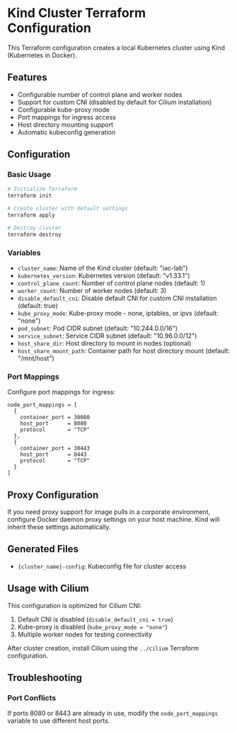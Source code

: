 # Kind Cluster Terraform Configuration

This Terraform configuration creates a local Kubernetes cluster using Kind (Kubernetes in Docker).

## Features

- Configurable number of control plane and worker nodes
- Support for custom CNI (disabled by default for Cilium installation)
- Configurable kube-proxy mode
- Port mappings for ingress access
- Host directory mounting support
- Automatic kubeconfig generation

## Configuration

### Basic Usage

```bash
# Initialize Terraform
terraform init

# Create cluster with default settings
terraform apply

# Destroy cluster
terraform destroy
```

### Variables

- `cluster_name`: Name of the Kind cluster (default: "iac-lab")
- `kubernetes_version`: Kubernetes version (default: "v1.33.1")
- `control_plane_count`: Number of control plane nodes (default: 1)
- `worker_count`: Number of worker nodes (default: 3)
- `disable_default_cni`: Disable default CNI for custom CNI installation (default: true)
- `kube_proxy_mode`: Kube-proxy mode - none, iptables, or ipvs (default: "none")
- `pod_subnet`: Pod CIDR subnet (default: "10.244.0.0/16")
- `service_subnet`: Service CIDR subnet (default: "10.96.0.0/12")
- `host_share_dir`: Host directory to mount in nodes (optional)
- `host_share_mount_path`: Container path for host directory mount (default: "/mnt/host")

### Port Mappings

Configure port mappings for ingress:

```hcl
node_port_mappings = [
  {
    container_port = 30080
    host_port      = 8080
    protocol       = "TCP"
  },
  {
    container_port = 30443
    host_port      = 8443
    protocol       = "TCP"
  }
]
```

## Proxy Configuration

If you need proxy support for image pulls in a corporate environment, configure Docker daemon proxy settings on your host machine. Kind will inherit these settings automatically.

## Generated Files

- `{cluster_name}-config`: Kubeconfig file for cluster access

## Usage with Cilium

This configuration is optimized for Cilium CNI:

1. Default CNI is disabled (`disable_default_cni = true`)
2. Kube-proxy is disabled (`kube_proxy_mode = "none"`)
3. Multiple worker nodes for testing connectivity

After cluster creation, install Cilium using the `../cilium` Terraform configuration.

## Troubleshooting

### Port Conflicts

If ports 8080 or 8443 are already in use, modify the `node_port_mappings` variable to use different host ports.
